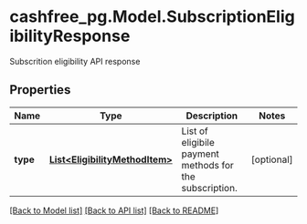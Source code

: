 # cashfree_pg.Model.SubscriptionEligibilityResponse
Subscrition eligibility API response

## Properties

Name | Type | Description | Notes
------------ | ------------- | ------------- | -------------
**type** | [**List&lt;EligibilityMethodItem&gt;**](EligibilityMethodItem.md) | List of eligibile payment methods for the subscription. | [optional] 

[[Back to Model list]](../README.md#documentation-for-models) [[Back to API list]](../README.md#documentation-for-api-endpoints) [[Back to README]](../README.md)

